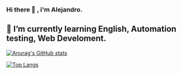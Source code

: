 ### Hi there 👋 , i'm Alejandro.  
## 🌱 I’m currently learning English, Automation testing, Web Develoment.

<!--
**Ale-cm/Ale-cm** is a ✨ _special_ ✨ repository because its `README.md` (this file) appears on your GitHub profile.

Here are some ideas to get you started:

- 🔭 I’m currently working on ...
- 🌱 I’m currently learning ...
- 👯 I’m looking to collaborate on ...
- 🤔 I’m looking for help with ...
- 💬 Ask me about ...
- 📫 How to reach me: ...
- 😄 Pronouns: ...
- ⚡ Fun fact: ...
-->

[![Anurag's GitHub stats](https://github-readme-stats.vercel.app/api?username=Ale-cm&count_private=true&show_icons=true&theme=synthwave&hide=issues)](https://github.com/anuraghazra/github-readme-stats)

[![Top Langs](https://github-readme-stats.vercel.app/api/top-langs/?username=Ale-cm&layout=compact&theme=synthwave)](https://github.com/anuraghazra/github-readme-stats)



